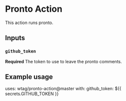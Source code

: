 # Pronto Action

This action runs pronto.

## Inputs

### `github_token`

**Required** The token to use to leave the pronto comments.

## Example usage

uses: wtag/pronto-action@master
  with:
  github_token: ${{ secrets.GITHUB_TOKEN }}

